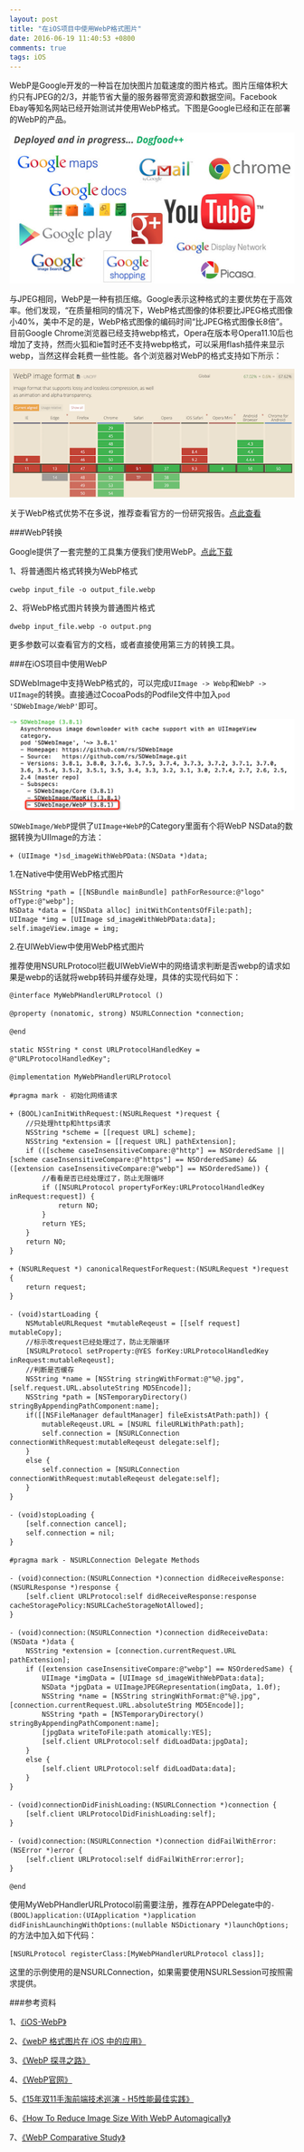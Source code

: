 ```yaml
---
layout: post
title: "在iOS项目中使用WebP格式图片"
date: 2016-06-19 11:40:53 +0800
comments: true
tags: iOS
---
```


WebP是Google开发的一种旨在加快图片加载速度的图片格式。图片压缩体积大约只有JPEG的2/3，并能节省大量的服务器带宽资源和数据空间。Facebook Ebay等知名网站已经开始测试并使用WebP格式。下图是Google已经和正在部署的WebP的产品。

![google-webp-product.jpg](/images/ios-webp-usage/google-webp-product.jpg)

与JPEG相同，WebP是一种有损压缩。Google表示这种格式的主要优势在于高效率。他们发现，“在质量相同的情况下，WebP格式图像的体积要比JPEG格式图像小40%，美中不足的是，WebP格式图像的编码时间“比JPEG格式图像长8倍”。目前Google Chrome浏览器已经支持webp格式，Opera在版本号Opera11.10后也增加了支持，然而火狐和ie暂时还不支持webp格式，可以采用flash插件来显示webp，当然这样会耗费一些性能。各个浏览器对WebP的格式支持如下所示：

![webp-support.png](/images/ios-webp-usage/webp-support.png)

关于WebP格式优势不在多说，推荐查看官方的一份研究报告。[点此查看](https://developers.google.com/speed/webp/docs/c_study#negative_compression_gain)

###WebP转换

Google提供了一套完整的工具集方便我们使用WebP。[点此下载](https://developers.google.com/speed/webp/docs/precompiled)

1、将普通图片格式转换为WebP格式

`cwebp input_file -o output_file.webp`

2、将WebP格式图片转换为普通图片格式

`dwebp input_file.webp -o output.png`

更多参数可以查看官方的文档，或者直接使用第三方的转换工具。

###在iOS项目中使用WebP

SDWebImage中支持WebP格式的，可以完成`UIImage -> Webp`和`WebP -> UIImage`的转换。直接通过CocoaPods的Podfile文件中加入`pod 'SDWebImage/WebP'`即可。

![sdwebimage-webp.png](/images/ios-webp-usage/sdwebimage-webp.png)

`SDWebImage/WebP`提供了`UIImage+WebP`的Category里面有个将WebP NSData的数据转换为UIImage的方法：

`+ (UIImage *)sd_imageWithWebPData:(NSData *)data;`

1.在Native中使用WebP格式图片

```
NSString *path = [[NSBundle mainBundle] pathForResource:@"logo" ofType:@"webp"];
NSData *data = [[NSData alloc] initWithContentsOfFile:path];
UIImage *img = [UIImage sd_imageWithWebPData:data];
self.imageView.image = img;
```

2.在UIWebView中使用WebP格式图片

推荐使用NSURLProtocol拦截UIWebVieW中的网络请求判断是否webp的请求如果是webp的话就将webp转码并缓存处理，具体的实现代码如下：

```
@interface MyWebPHandlerURLProtocol ()

@property (nonatomic, strong) NSURLConnection *connection;

@end

static NSString * const URLProtocolHandledKey = @"URLProtocolHandledKey";

@implementation MyWebPHandlerURLProtocol

#pragma mark - 初始化网络请求

+ (BOOL)canInitWithRequest:(NSURLRequest *)request {
    //只处理http和https请求
    NSString *scheme = [[request URL] scheme];
    NSString *extension = [[request URL] pathExtension];
    if (([scheme caseInsensitiveCompare:@"http"] == NSOrderedSame || [scheme caseInsensitiveCompare:@"https"] == NSOrderedSame) && ([extension caseInsensitiveCompare:@"webp"] == NSOrderedSame)) {
        //看看是否已经处理过了，防止无限循环
        if ([NSURLProtocol propertyForKey:URLProtocolHandledKey inRequest:request]) {
            return NO;
        }
        return YES;
    }
    return NO;
}

+ (NSURLRequest *) canonicalRequestForRequest:(NSURLRequest *)request {
    return request;
}

- (void)startLoading {
    NSMutableURLRequest *mutableReqeust = [[self request] mutableCopy];
    //标示改request已经处理过了，防止无限循环
    [NSURLProtocol setProperty:@YES forKey:URLProtocolHandledKey inRequest:mutableReqeust];
    //判断是否缓存
    NSString *name = [NSString stringWithFormat:@"%@.jpg", [self.request.URL.absoluteString MD5Encode]];
    NSString *path = [NSTemporaryDirectory() stringByAppendingPathComponent:name];
    if([[NSFileManager defaultManager] fileExistsAtPath:path]) {
        mutableReqeust.URL = [NSURL fileURLWithPath:path];
        self.connection = [NSURLConnection connectionWithRequest:mutableReqeust delegate:self];
    }
    else {
        self.connection = [NSURLConnection connectionWithRequest:mutableReqeust delegate:self];
    }
}

- (void)stopLoading {
    [self.connection cancel];
    self.connection = nil;
}

#pragma mark - NSURLConnection Delegate Methods

- (void)connection:(NSURLConnection *)connection didReceiveResponse:(NSURLResponse *)response {
    [self.client URLProtocol:self didReceiveResponse:response cacheStoragePolicy:NSURLCacheStorageNotAllowed];
}

- (void)connection:(NSURLConnection *)connection didReceiveData:(NSData *)data {
	NSString *extension = [connection.currentRequest.URL pathExtension];
    if ([extension caseInsensitiveCompare:@"webp"] == NSOrderedSame) {
        UIImage *imgData = [UIImage sd_imageWithWebPData:data];
        NSData *jpgData = UIImageJPEGRepresentation(imgData, 1.0f);
        NSString *name = [NSString stringWithFormat:@"%@.jpg", [connection.currentRequest.URL.absoluteString MD5Encode]];
        NSString *path = [NSTemporaryDirectory() stringByAppendingPathComponent:name];
        [jpgData writeToFile:path atomically:YES];
        [self.client URLProtocol:self didLoadData:jpgData];
    }
    else {
        [self.client URLProtocol:self didLoadData:data];
    }
}

- (void)connectionDidFinishLoading:(NSURLConnection *)connection {
    [self.client URLProtocolDidFinishLoading:self];
}

- (void)connection:(NSURLConnection *)connection didFailWithError:(NSError *)error {
    [self.client URLProtocol:self didFailWithError:error];
}

@end
```

使用MyWebPHandlerURLProtocol前需要注册，推荐在APPDelegate中的`- (BOOL)application:(UIApplication *)application didFinishLaunchingWithOptions:(nullable NSDictionary *)launchOptions;`的方法中加入如下代码：

`[NSURLProtocol registerClass:[MyWebPHandlerURLProtocol class]];`

这里的示例使用的是NSURLConnection，如果需要使用NSURLSession可按照需求提供。

###参考资料

1、[《iOS-WebP》](http://seanooi.github.io/iOS-WebP/)

2、[《webP 格式图片在 iOS 中的应用》](http://www.jianshu.com/p/ed7562a34af1)

3、[《WebP 探寻之路》](http://isux.tencent.com/introduction-of-webp.html)

4、[《WebP官网》](https://developers.google.com/speed/webp/)

5、[《15年双11手淘前端技术巡演 - H5性能最佳实践》](https://github.com/amfe/article/issues/21)

6、[《How To Reduce Image Size With WebP Automagically》](https://www.maxcdn.com/blog//how-to-reduce-image-size-with-webp-automagically/)

7、[《WebP Comparative Study》](https://developers.google.com/speed/webp/docs/c_study#negative_compression_gain)